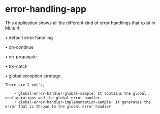 # error-handling-app

This application shows all the different kind of error handlings that exist in Mule 4:

• default error handling

• on-continue

• on-propagate

• try-catch

• global exception strategy: 

	There are 2 xml's, 
	
		• global-error-handler-global-sample: It contains the global configurations and the global error handler
		• global-error-handler-implementation-sample: It generates the error that is thrown to the global error handler
